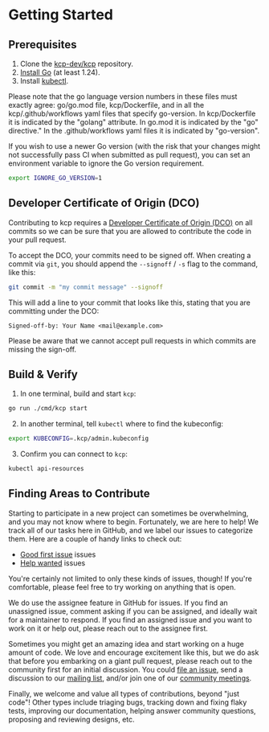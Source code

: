 # Getting Started

## Prerequisites

1. Clone the [kcp-dev/kcp](https://github.com/kcp-dev/kcp) repository.
2. [Install Go](https://golang.org/doc/install) (at least 1.24).
3. Install [kubectl](https://kubernetes.io/docs/tasks/tools/#kubectl).

Please note that the go language version numbers in these files must exactly agree: go/go.mod file, kcp/Dockerfile, and in all the kcp/.github/workflows yaml files that specify go-version. In kcp/Dockerfile it is indicated by the "golang" attribute. In go.mod it is indicated by the "go" directive." In the .github/workflows yaml files it is indicated by "go-version".

If you wish to use a newer Go version (with the risk that your changes might not successfully pass CI when submitted as pull request), you can set an environment variable to ignore the Go version requirement.

```sh
export IGNORE_GO_VERSION=1
```

## Developer Certificate of Origin (DCO)

Contributing to kcp requires a [Developer Certificate of Origin (DCO)](https://developercertificate.org/) on all commits so we can be sure that you are allowed to contribute the code in your pull request.

To accept the DCO, your commits need to be signed off. When creating a commit via `git`, you should append the `--signoff` / `-s` flag to the command, like this:

```sh
git commit -m "my commit message" --signoff
```

This will add a line to your commit that looks like this, stating that you are committing under the DCO:

```
Signed-off-by: Your Name <mail@example.com>
```

Please be aware that we cannot accept pull requests in which commits are missing the sign-off.


## Build & Verify

1. In one terminal, build and start `kcp`:

```sh
go run ./cmd/kcp start
```

2. In another terminal, tell `kubectl` where to find the kubeconfig:

```sh
export KUBECONFIG=.kcp/admin.kubeconfig
```

3. Confirm you can connect to `kcp`:

```sh
kubectl api-resources
```


## Finding Areas to Contribute

Starting to participate in a new project can sometimes be overwhelming, and you may not know where to begin. Fortunately, we are here to help! We track all of our tasks here in GitHub, and we label our issues to categorize them. Here are a couple of handy links to check out:

* [Good first issue](https://github.com/kcp-dev/kcp/issues?q=is%3Aopen+is%3Aissue+label%3A%22good+first+issue%22) issues
* [Help wanted](https://github.com/kcp-dev/kcp/issues?q=is%3Aopen+is%3Aissue+label%3A%22help+wanted%22) issues

You're certainly not limited to only these kinds of issues, though! If you're comfortable, please feel free to try working on anything that is open.

We do use the assignee feature in GitHub for issues. If you find an unassigned issue, comment asking if you can be assigned, and ideally wait for a maintainer to respond. If you find an assigned issue and you want to work on it or help out, please reach out to the assignee first.

Sometimes you might get an amazing idea and start working on a huge amount of code. We love and encourage excitement like this, but we do ask that before you embarking on a giant pull request, please reach out to the community first for an initial discussion. You could [file an issue](https://github.com/kcp-dev/kcp/issues/new/choose), send a discussion to our [mailing list](https://groups.google.com/g/kcp-dev), and/or join one of our [community meetings](https://docs.google.com/document/d/1PrEhbmq1WfxFv1fTikDBZzXEIJkUWVHdqDFxaY1Ply4).

Finally, we welcome and value all types of contributions, beyond "just code"! Other types include triaging bugs, tracking down and fixing flaky tests, improving our documentation, helping answer community questions, proposing and reviewing designs, etc.
